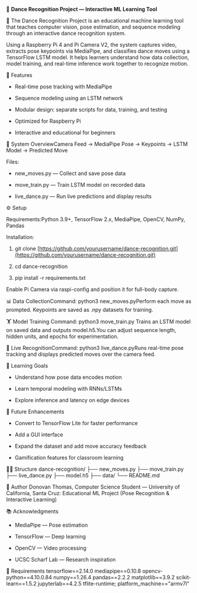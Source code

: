 🕺 **Dance Recognition Project — Interactive ML Learning Tool**

📘 The Dance Recognition Project is an educational machine learning tool that teaches computer vision, pose estimation, and sequence modeling through an interactive dance recognition system.

Using a Raspberry Pi 4 and Pi Camera V2, the system captures video, extracts pose keypoints via MediaPipe, and classifies dance moves using a TensorFlow LSTM model. It helps learners understand how data collection, model training, and real-time inference work together to recognize motion.

🎯 Features

*   Real-time pose tracking with MediaPipe
    
*   Sequence modeling using an LSTM network
    
*   Modular design: separate scripts for data, training, and testing
    
*   Optimized for Raspberry Pi
    
*   Interactive and educational for beginners
    

🧠 System OverviewCamera Feed → MediaPipe Pose → Keypoints → LSTM Model → Predicted Move

Files:

*   new\_moves.py — Collect and save pose data
    
*   move\_train.py — Train LSTM model on recorded data
    
*   live\_dance.py — Run live predictions and display results
    

⚙️ Setup

Requirements:Python 3.9+, TensorFlow 2.x, MediaPipe, OpenCV, NumPy, Pandas

Installation:

1.  git clone [https://github.com/yourusername/dance-recognition.git](https://github.com/yourusername/dance-recognition.git)
    
2.  cd dance-recognition
    
3.  pip install -r requirements.txt
    

Enable Pi Camera via raspi-config and position it for full-body capture.

📊 Data CollectionCommand: python3 new\_moves.pyPerform each move as prompted. Keypoints are saved as .npy datasets for training.

🏋️ Model Training Command: python3 move\_train.py Trains an LSTM model on saved data and outputs model.h5.You can adjust sequence length, hidden units, and epochs for experimentation.

🎥 Live RecognitionCommand: python3 live\_dance.pyRuns real-time pose tracking and displays predicted moves over the camera feed.

🧩 Learning Goals

*   Understand how pose data encodes motion
    
*   Learn temporal modeling with RNNs/LSTMs
    
*   Explore inference and latency on edge devices
    

🚀 Future Enhancements

*   Convert to TensorFlow Lite for faster performance
    
*   Add a GUI interface
    
*   Expand the dataset and add move accuracy feedback
    
*   Gamification features for classroom learning
    

🧑‍💻 Structure
dance-recognition/
├── new_moves.py
├── move_train.py
├── live_dance.py
├── model.h5
├── data/
└── README.md

👤 Author
Donovan Thomas, Computer Science Student — University of California, Santa Cruz: Educational ML Project (Pose Recognition & Interactive Learning)

📚 Acknowledgments

*   MediaPipe — Pose estimation
    
*   TensorFlow — Deep learning
    
*   OpenCV — Video processing
    
*   UCSC Scharf Lab — Research inspiration
    

🧩 Requirements
tensorflow==2.14.0
mediapipe==0.10.8
opencv-python==4.10.0.84
numpy==1.26.4
pandas==2.2.2
matplotlib==3.9.2
scikit-learn==1.5.2
jupyterlab==4.2.5
tflite-runtime; platform_machine=="armv7l"

